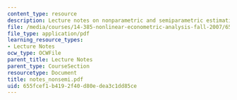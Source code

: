 ```yaml
---
content_type: resource
description: Lecture notes on nonparametric and semiparametric estimation.
file: /media/courses/14-385-nonlinear-econometric-analysis-fall-2007/655fcef1b4192f40d80edea3c1dd85ce_notes_nonsemi.pdf
file_type: application/pdf
learning_resource_types:
- Lecture Notes
ocw_type: OCWFile
parent_title: Lecture Notes
parent_type: CourseSection
resourcetype: Document
title: notes_nonsemi.pdf
uid: 655fcef1-b419-2f40-d80e-dea3c1dd85ce
---
```

